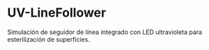 # UV-LineFollower
Simulación de seguidor de línea integrado con LED ultravioleta para esterilización de superficies.
